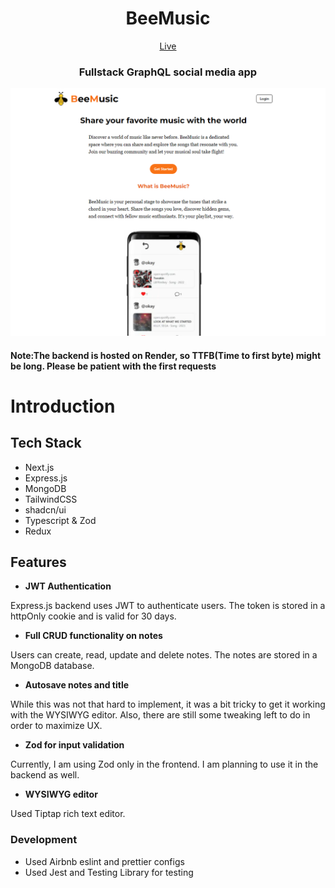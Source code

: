 <div align="center">
<h1>BeeMusic</h1>

[Live](https://beemusic.kutaybekleric.com/)

<h3>Fullstack GraphQL social media app</h3>
</div>

![Landing Page](./frontend/public/landing_page.png)

<h4>Note:The backend is hosted on Render, so TTFB(Time to first byte) might be long. Please be patient with the first requests</h4>

# Introduction




## Tech Stack

- Next.js
- Express.js
- MongoDB
- TailwindCSS
- shadcn/ui
- Typescript & Zod
- Redux

## Features

- <b>JWT Authentication</b> <br>

Express.js backend uses JWT to authenticate users. The token is stored in a httpOnly cookie and is valid for 30 days.

- <b>Full CRUD functionality on notes</b> <br>

Users can create, read, update and delete notes. The notes are stored in a MongoDB database.

- <b>Autosave notes and title</b><br>

While this was not that hard to implement, it was a bit tricky to get it working with the WYSIWYG editor. Also, there
are still some tweaking left to do in order to maximize UX.

- <b>Zod for input validation</b> <br>

Currently, I am using Zod only in the frontend. I am planning to use it in the backend as well.

- <b>WYSIWYG editor</b> <br>

Used Tiptap rich text editor.

### Development

- Used Airbnb eslint and prettier configs
- Used Jest and Testing Library for testing

